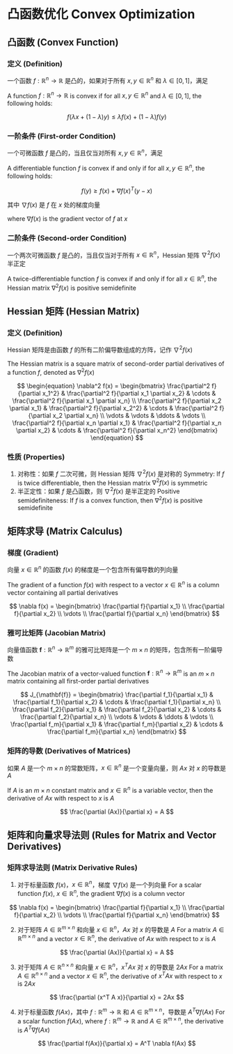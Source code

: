 # 凸函数优化 Convex Optimization

## 凸函数 (Convex Function)

### 定义 (Definition)

一个函数 $f: \mathbb{R}^n \to \mathbb{R}$ 是凸的，如果对于所有 $x, y \in \mathbb{R}^n$ 和 $\lambda \in [0, 1]$，满足

A function $f: \mathbb{R}^n \to \mathbb{R}$ is convex if for all $x, y \in \mathbb{R}^n$ and $\lambda \in [0, 1]$, the following holds:

$$
f(\lambda x + (1 - \lambda) y) \leq \lambda f(x) + (1 - \lambda) f(y)
$$

### 一阶条件 (First-order Condition)

一个可微函数 $f$ 是凸的，当且仅当对所有 $x, y \in \mathbb{R}^n$，满足

A differentiable function $f$ is convex if and only if for all $x, y \in \mathbb{R}^n$, the following holds:

$$
f(y) \geq f(x) + \nabla f(x)^T (y - x)
$$

其中 $\nabla f(x)$ 是 $f$ 在 $x$ 处的梯度向量

where $\nabla f(x)$ is the gradient vector of $f$ at $x$

### 二阶条件 (Second-order Condition)

一个两次可微函数 $f$ 是凸的，当且仅当对于所有 $x \in \mathbb{R}^n$，Hessian 矩阵 $\nabla^2 f(x)$ 半正定

A twice-differentiable function $f$ is convex if and only if for all $x \in \mathbb{R}^n$, the Hessian matrix $\nabla^2 f(x)$ is positive semidefinite

## Hessian 矩阵 (Hessian Matrix)

### 定义 (Definition)

Hessian 矩阵是由函数 $f$ 的所有二阶偏导数组成的方阵，记作 $\nabla^2 f(x)$

The Hessian matrix is a square matrix of second-order partial derivatives of a function $f$, denoted as $\nabla^2 f(x)$

$$
\begin{equation}
\nabla^2 f(x) = \begin{bmatrix}
\frac{\partial^2 f}{\partial x_1^2} & \frac{\partial^2 f}{\partial x_1 \partial x_2} & \cdots & \frac{\partial^2 f}{\partial x_1 \partial x_n} \\
\frac{\partial^2 f}{\partial x_2 \partial x_1} & \frac{\partial^2 f}{\partial x_2^2} & \cdots & \frac{\partial^2 f}{\partial x_2 \partial x_n} \\
\vdots & \vdots & \ddots & \vdots \\
\frac{\partial^2 f}{\partial x_n \partial x_1} & \frac{\partial^2 f}{\partial x_n \partial x_2} & \cdots & \frac{\partial^2 f}{\partial x_n^2}
\end{bmatrix}
\end{equation}
$$

### 性质 (Properties)

1. 对称性：如果 $f$ 二次可微，则 Hessian 矩阵 $\nabla^2 f(x)$ 是对称的
Symmetry: If $f$ is twice differentiable, then the Hessian matrix $\nabla^2 f(x)$ is symmetric
2. 半正定性：如果 $f$ 是凸函数，则 $\nabla^2 f(x)$ 是半正定的
Positive semidefiniteness: If $f$ is a convex function, then $\nabla^2 f(x)$ is positive semidefinite

## 矩阵求导 (Matrix Calculus)

### 梯度 (Gradient)

向量 $x \in \mathbb{R}^n$ 的函数 $f(x)$ 的梯度是一个包含所有偏导数的列向量

The gradient of a function $f(x)$ with respect to a vector $x \in \mathbb{R}^n$ is a column vector containing all partial derivatives

$$
\nabla f(x) = \begin{bmatrix}
\frac{\partial f}{\partial x_1} \\
\frac{\partial f}{\partial x_2} \\
\vdots \\
\frac{\partial f}{\partial x_n}
\end{bmatrix}
$$

### 雅可比矩阵 (Jacobian Matrix)

向量值函数 $\mathbf{f}: \mathbb{R}^n \to \mathbb{R}^m$ 的雅可比矩阵是一个 $m \times n$ 的矩阵，包含所有一阶偏导数

The Jacobian matrix of a vector-valued function $\mathbf{f}: \mathbb{R}^n \to \mathbb{R}^m$ is an $m \times n$ matrix containing all first-order partial derivatives

$$
J_{\mathbf{f}} = \begin{bmatrix}
\frac{\partial f_1}{\partial x_1} & \frac{\partial f_1}{\partial x_2} & \cdots & \frac{\partial f_1}{\partial x_n} \\
\frac{\partial f_2}{\partial x_1} & \frac{\partial f_2}{\partial x_2} & \cdots & \frac{\partial f_2}{\partial x_n} \\
\vdots & \vdots & \ddots & \vdots \\
\frac{\partial f_m}{\partial x_1} & \frac{\partial f_m}{\partial x_2} & \cdots & \frac{\partial f_m}{\partial x_n}
\end{bmatrix}
$$

### 矩阵的导数 (Derivatives of Matrices)

如果 $A$ 是一个 $m \times n$ 的常数矩阵，$x \in \mathbb{R}^n$ 是一个变量向量，则 $Ax$ 对 $x$ 的导数是 $A$

If $A$ is an $m \times n$ constant matrix and $x \in \mathbb{R}^n$ is a variable vector, then the derivative of $Ax$ with respect to $x$ is $A$

$$
\frac{\partial (Ax)}{\partial x} = A
$$

## 矩阵和向量求导法则 (Rules for Matrix and Vector Derivatives)

### 矩阵求导法则 (Matrix Derivative Rules)

1. 对于标量函数 $f(x)$，$x \in \mathbb{R}^n$，梯度 $\nabla f(x)$ 是一个列向量
For a scalar function $f(x)$, $x \in \mathbb{R}^n$, the gradient $\nabla f(x)$ is a column vector

$$
\nabla f(x) = \begin{bmatrix}
\frac{\partial f}{\partial x_1} \\
\frac{\partial f}{\partial x_2} \\
\vdots \\
\frac{\partial f}{\partial x_n}
\end{bmatrix}
$$

2. 对于矩阵 $A \in \mathbb{R}^{m \times n}$ 和向量 $x \in \mathbb{R}^n$，$Ax$ 对 $x$ 的导数是 $A$
For a matrix $A \in \mathbb{R}^{m \times n}$ and a vector $x \in \mathbb{R}^n$, the derivative of $Ax$ with respect to $x$ is $A$

$$
\frac{\partial (Ax)}{\partial x} = A
$$

3. 对于矩阵 $A \in \mathbb{R}^{n \times n}$ 和向量 $x \in \mathbb{R}^n$，$x^T A x$ 对 $x$ 的导数是 $2Ax$
For a matrix $A \in \mathbb{R}^{n \times n}$ and a vector $x \in \mathbb{R}^n$, the derivative of $x^T A x$ with respect to $x$ is $2Ax$

$$
\frac{\partial (x^T A x)}{\partial x} = 2Ax
$$

4. 对于标量函数 $f(Ax)$，其中 $f: \mathbb{R}^m \to \mathbb{R}$ 和 $A \in \mathbb{R}^{m \times n}$，导数是 $A^T \nabla f(Ax)$
For a scalar function $f(Ax)$, where $f: \mathbb{R}^m \to \mathbb{R}$ and $A \in \mathbb{R}^{m \times n}$, the derivative is $A^T \nabla f(Ax)$

$$
\frac{\partial f(Ax)}{\partial x} = A^T \nabla f(Ax)
$$
